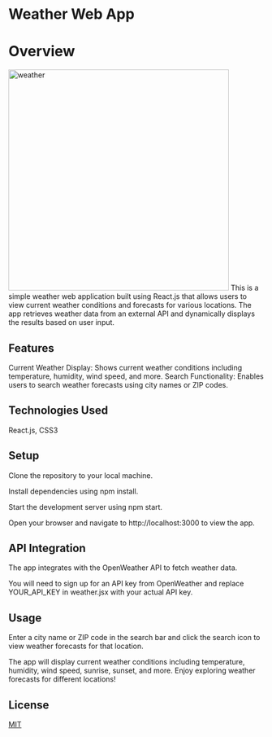 # Weather Web App

# Overview
<img width="434" alt="weather" src="https://github.com/asm2212/afronex-task-2/assets/146835831/2cd843f1-6183-45f2-9610-275733e83990">
This is a simple weather web application built using React.js that allows users to view current weather conditions and forecasts for various locations. The app retrieves weather data from an external API and dynamically displays the results based on user input.

## Features

Current Weather Display: Shows current weather conditions including temperature, humidity, wind speed, and more.
Search Functionality: Enables users to search weather forecasts using city names or ZIP codes.

## Technologies Used

React.js,
CSS3

## Setup

Clone the repository to your local machine.

Install dependencies using npm install.

Start the development server using npm start.

Open your browser and navigate to http://localhost:3000 to view the app.

## API Integration
The app integrates with the OpenWeather API to fetch weather data.

 You will need to sign up for an API key from OpenWeather and replace YOUR_API_KEY in weather.jsx with your actual API key.

## Usage
Enter a city name or ZIP code in the search bar and  click the search icon to view weather forecasts for that location.

The app will display current weather conditions including temperature, humidity, wind speed, sunrise, sunset, and more.
Enjoy exploring weather forecasts for different locations!

## License

[MIT](https://choosealicense.com/licenses/mit/)
